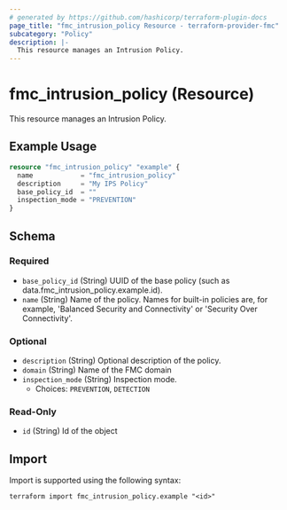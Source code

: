 ```yaml
---
# generated by https://github.com/hashicorp/terraform-plugin-docs
page_title: "fmc_intrusion_policy Resource - terraform-provider-fmc"
subcategory: "Policy"
description: |-
  This resource manages an Intrusion Policy.
---
```


# fmc_intrusion_policy (Resource)

This resource manages an Intrusion Policy.

## Example Usage

```terraform
resource "fmc_intrusion_policy" "example" {
  name            = "fmc_intrusion_policy"
  description     = "My IPS Policy"
  base_policy_id  = ""
  inspection_mode = "PREVENTION"
}
```

<!-- schema generated by tfplugindocs -->
## Schema

### Required

- `base_policy_id` (String) UUID of the base policy (such as data.fmc_intrusion_policy.example.id).
- `name` (String) Name of the policy. Names for built-in policies are, for example, 'Balanced Security and Connectivity' or 'Security Over Connectivity'.

### Optional

- `description` (String) Optional description of the policy.
- `domain` (String) Name of the FMC domain
- `inspection_mode` (String) Inspection mode.
  - Choices: `PREVENTION`, `DETECTION`

### Read-Only

- `id` (String) Id of the object

## Import

Import is supported using the following syntax:

```shell
terraform import fmc_intrusion_policy.example "<id>"
```
